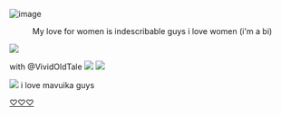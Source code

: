 ![image](https://64.media.tumblr.com/0e24d7a132da41b8b353496521a9adfe/366450f95065b5e7-69/s1280x1920/ce431a8759b6a2a78abbb86c1af3826079db530d.pnj)
<p align="center">
My love for women is indescribable guys i love women (i'm a bi)

![](https://i.imgur.com/utSLrHo.png) 

<p align="center">


with @VividOldTale ![](https://xyz.crd.co/assets/images/gallery01/63f2640b.gif?v=c7fc68ed) ![](https://supplies.ju.mp/assets/images/gallery05/14f86ae9.gif?v=bfb7dfa2)

![](https://i.imgur.com/9WZTllX.jpeg) 
i love mavuika guys

</p>

[♡♡♡](https://open.spotify.com/track/2yD1xivuIApRbFw6hhVOTD?si=8J_YeXM3RKuGVKWKKdQcPg)
